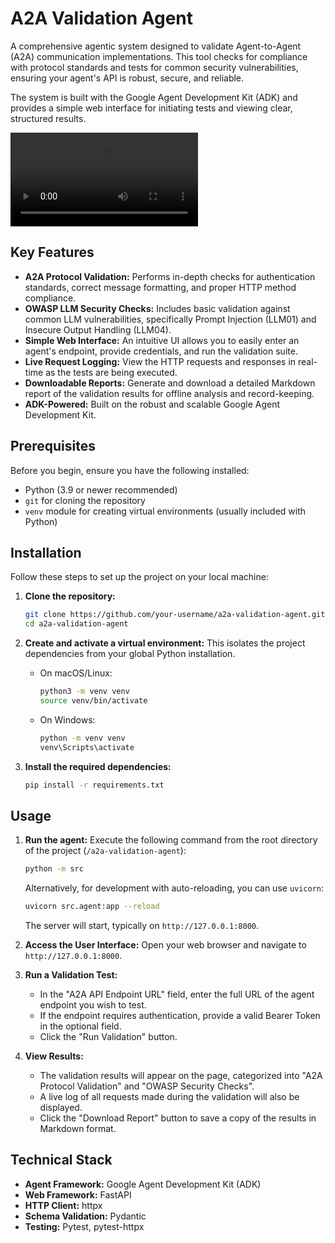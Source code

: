 # A2A Validation Agent

A comprehensive agentic system designed to validate Agent-to-Agent (A2A) communication implementations. This tool checks for compliance with protocol standards and tests for common security vulnerabilities, ensuring your agent's API is robust, secure, and reliable.

The system is built with the Google Agent Development Kit (ADK) and provides a simple web interface for initiating tests and viewing clear, structured results.

![A2A Validation Agent UI Demo](./assets/demo.mov)

## Key Features

*   **A2A Protocol Validation:** Performs in-depth checks for authentication standards, correct message formatting, and proper HTTP method compliance.
*   **OWASP LLM Security Checks:** Includes basic validation against common LLM vulnerabilities, specifically Prompt Injection (LLM01) and Insecure Output Handling (LLM04).
*   **Simple Web Interface:** An intuitive UI allows you to easily enter an agent's endpoint, provide credentials, and run the validation suite.
*   **Live Request Logging:** View the HTTP requests and responses in real-time as the tests are being executed.
*   **Downloadable Reports:** Generate and download a detailed Markdown report of the validation results for offline analysis and record-keeping.
*   **ADK-Powered:** Built on the robust and scalable Google Agent Development Kit.

## Prerequisites

Before you begin, ensure you have the following installed:
*   Python (3.9 or newer recommended)
*   `git` for cloning the repository
*   `venv` module for creating virtual environments (usually included with Python)

## Installation

Follow these steps to set up the project on your local machine:

1.  **Clone the repository:**
    ```bash
    git clone https://github.com/your-username/a2a-validation-agent.git
    cd a2a-validation-agent
    ```

2.  **Create and activate a virtual environment:**
    This isolates the project dependencies from your global Python installation.

    *   On macOS/Linux:
        ```bash
        python3 -m venv venv
        source venv/bin/activate
        ```
    *   On Windows:
        ```bash
        python -m venv venv
        venv\Scripts\activate
        ```

3.  **Install the required dependencies:**
    ```bash
    pip install -r requirements.txt
    ```

## Usage

1.  **Run the agent:**
    Execute the following command from the root directory of the project (`/a2a-validation-agent`):
    ```bash
    python -m src
    ```
    Alternatively, for development with auto-reloading, you can use `uvicorn`:
    ```bash
    uvicorn src.agent:app --reload
    ```
    The server will start, typically on `http://127.0.0.1:8000`.

2.  **Access the User Interface:**
    Open your web browser and navigate to `http://127.0.0.1:8000`.

3.  **Run a Validation Test:**
    *   In the "A2A API Endpoint URL" field, enter the full URL of the agent endpoint you wish to test.
    *   If the endpoint requires authentication, provide a valid Bearer Token in the optional field.
    *   Click the "Run Validation" button.

4.  **View Results:**
    *   The validation results will appear on the page, categorized into "A2A Protocol Validation" and "OWASP Security Checks".
    *   A live log of all requests made during the validation will also be displayed.
    *   Click the "Download Report" button to save a copy of the results in Markdown format.

## Technical Stack

*   **Agent Framework:** Google Agent Development Kit (ADK)
*   **Web Framework:** FastAPI
*   **HTTP Client:** httpx
*   **Schema Validation:** Pydantic
*   **Testing:** Pytest, pytest-httpx